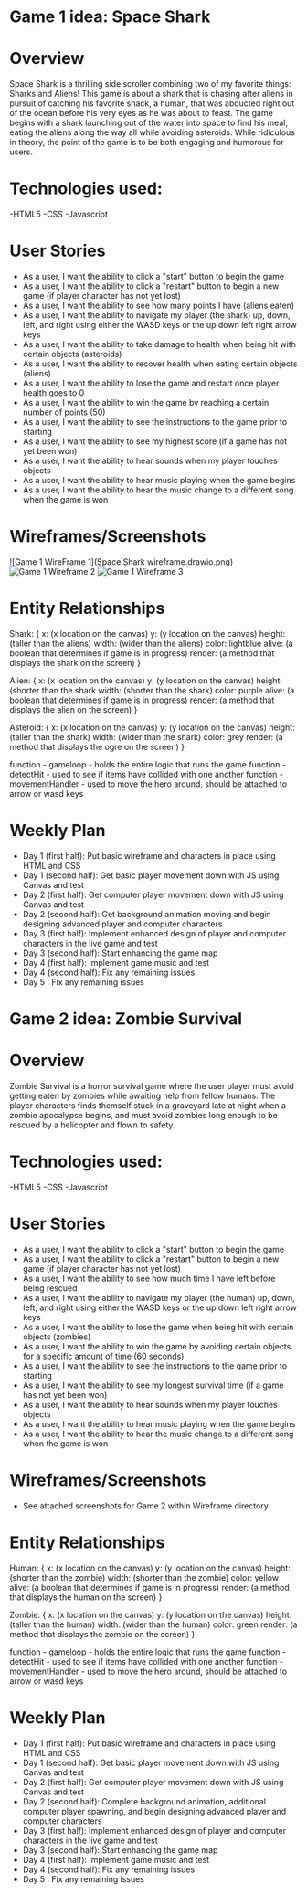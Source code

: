 # Game 1 idea: Space Shark

# Overview
Space Shark is a thrilling side scroller combining two of my favorite things: Sharks and Aliens! This game is about a shark that is chasing after aliens in pursuit of catching his favorite snack, a human, that was abducted right out of the ocean before his very eyes as he was about to feast. The game begins with a shark launching out of the water into space to find his meal, eating the aliens along the way all while avoiding asteroids. While ridiculous in theory, the point of the game is to be both engaging and humorous for users.


# Technologies used:
-HTML5
-CSS
-Javascript

# User Stories
- As a user, I want the ability to click a "start" button to begin the game
- As a user, I want the ability to click a "restart" button to begin a new game (if player character has not yet lost)
- As a user, I want the ability to see how many points I have (aliens eaten)
- As a user, I want the ability to navigate my player (the shark) up, down, left, and right using either the WASD keys or the up down left right arrow keys
- As a user, I want the ability to take damage to health when being hit with certain objects (asteroids)
- As a user, I want the ability to recover health when eating certain objects (aliens)
- As a user, I want the ability to lose the game and restart once player health goes to 0
- As a user, I want the ability to win the game by reaching a certain number of points (50)
- As a user, I want the ability to see the instructions to the game prior to starting
- As a user, I want the ability to see my highest score (if a game has not yet been won)
- As a user, I want the ability to hear sounds when my player touches objects
- As a user, I want the ability to hear music playing when the game begins
- As a user, I want the ability to hear the music change to a different song when the game is won

# Wireframes/Screenshots
![Game 1 WireFrame 1](Space Shark wireframe.drawio.png)
![Game 1 Wireframe 2](Wireframe2.png)
![Game 1 Wireframe 3](Wireframe3.png)

# Entity Relationships
Shark: {
  x: (x location on the canvas)
  y: (y location on the canvas)
  height: (taller than the aliens)
  width: (wider than the aliens)
  color: lightblue
  alive: (a boolean that determines if game is in progress)
  render: (a method that displays the shark on the screen)
}

Alien: {
  x: (x location on the canvas)
  y: (y location on the canvas)
  height: (shorter than the shark
  width: (shorter than the shark)
  color: purple
  alive: (a boolean that determines if game is in progress)
  render: (a method that displays the alien on the screen)
}

Asteroid: {
  x: (x location on the canvas)
  y: (y location on the canvas)
  height: (taller than the shark)
  width: (wider than the shark)
  color: grey
  render: (a method that displays the ogre on the screen)
}

function - gameloop - holds the entire logic that runs the game
function - detectHit - used to see if items have collided with one another
function - movementHandler - used to move the hero around, should be attached to arrow or wasd keys

# Weekly Plan
- Day 1 (first half): Put basic wireframe and characters in place using HTML and CSS
- Day 1 (second half): Get basic player movement down with JS using Canvas and test
- Day 2 (first half): Get computer player movement down with JS using Canvas and test
- Day 2 (second half): Get background animation moving and begin designing advanced player and computer characters
- Day 3 (first half): Implement enhanced design of player and computer characters in the live game and test
- Day 3 (second half): Start enhancing the game map
- Day 4 (first half): Implement game music and test
- Day 4 (second half): Fix any remaining issues
- Day 5 : Fix any remaining issues



# Game 2 idea: Zombie Survival

# Overview
Zombie Survival is a horror survival game where the user player must avoid getting eaten by zombies while awaiting help from fellow humans. The player characters finds themself stuck in a graveyard  late at night when a zombie apocalypse begins, and must avoid zombies long enough to be rescued by a helicopter and flown to safety.

# Technologies used:
-HTML5
-CSS
-Javascript

# User Stories
- As a user, I want the ability to click a "start" button to begin the game
- As a user, I want the ability to click a "restart" button to begin a new game (if player character has not yet lost)
- As a user, I want the ability to see how much time I have left before being rescued
- As a user, I want the ability to navigate my player (the human) up, down, left, and right using either the WASD keys or the up down left right arrow keys
- As a user, I want the ability to lose the game when being hit with certain objects (zombies)
- As a user, I want the ability to win the game by avoiding certain objects for a specific amount of time (60 seconds)
- As a user, I want the ability to see the instructions to the game prior to starting
- As a user, I want the ability to see my longest survival time (if a game has not yet been won)
- As a user, I want the ability to hear sounds when my player touches objects
- As a user, I want the ability to hear music playing when the game begins
- As a user, I want the ability to hear the music change to a different song when the game is won

# Wireframes/Screenshots
- See attached screenshots for Game 2 within Wireframe directory

# Entity Relationships
Human: {
  x: (x location on the canvas)
  y: (y location on the canvas)
  height: (shorter than the zombie)
  width: (shorter than the zombie)
  color: yellow
  alive: (a boolean that determines if game is in progress)
  render: (a method that displays the human on the screen)
}

Zombie: {
  x: (x location on the canvas)
  y: (y location on the canvas)
  height: (taller than the human)
  width: (wider than the human)
  color: green
  render: (a method that displays the zombie on the screen)
}

function - gameloop - holds the entire logic that runs the game
function - detectHit - used to see if items have collided with one another
function - movementHandler - used to move the hero around, should be attached to arrow or wasd keys

# Weekly Plan
- Day 1 (first half): Put basic wireframe and characters in place using HTML and CSS
- Day 1 (second half): Get basic player movement down with JS using Canvas and test
- Day 2 (first half): Get computer player movement down with JS using Canvas and test
- Day 2 (second half): Complete background animation, additional computer player spawning, and begin designing advanced player and computer characters
- Day 3 (first half): Implement enhanced design of player and computer characters in the live game and test
- Day 3 (second half): Start enhancing the game map
- Day 4 (first half): Implement game music and test
- Day 4 (second half): Fix any remaining issues
- Day 5 : Fix any remaining issues
